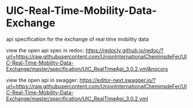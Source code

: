 # UIC-Real-Time-Mobility-Data-Exchange
api specification for the exchange of real time mobility data


view the open api spec in redoc: https://redocly.github.io/redoc/?url=https://raw.githubusercontent.com/UnionInternationalCheminsdeFer/UIC-Real-Time-Mobility-Data-Exchange/master/specification/UIC_RealTimeApi_3.0.2.yml&nocors

view the open api in swagger: https://editor-next.swagger.io/?url=https://raw.githubusercontent.com/UnionInternationalCheminsdeFer/UIC-Real-Time-Mobility-Data-Exchange/master/specification/UIC_RealTimeApi_3.0.2.yml

